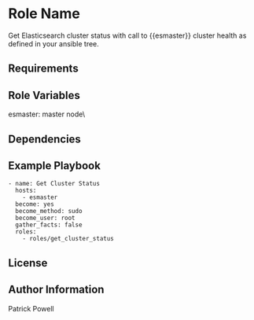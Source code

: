 Role Name
=========

Get Elasticsearch cluster status with call to {{esmaster}} cluster health as defined in your ansible tree.

Requirements
------------

Role Variables
--------------

esmaster:  master node\

Dependencies
------------


Example Playbook
----------------

    - name: Get Cluster Status
      hosts: 
        - esmaster
      become: yes
      become_method: sudo
      become_user: root
      gather_facts: false
      roles:
        - roles/get_cluster_status

License
-------



Author Information
------------------

Patrick Powell